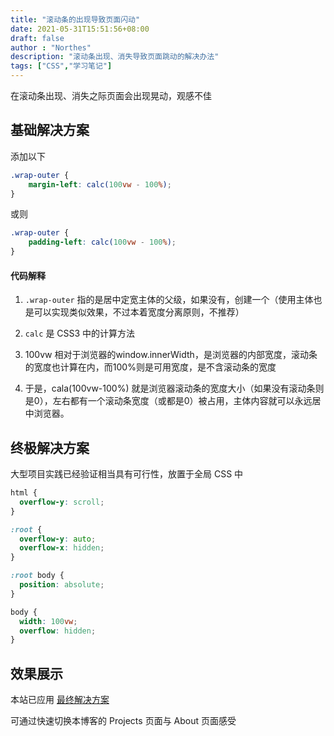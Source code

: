 ```yaml
---
title: "滚动条的出现导致页面闪动"
date: 2021-05-31T15:51:56+08:00
draft: false
author : "Northes"
description: "滚动条出现、消失导致页面跳动的解决办法"
tags: ["CSS","学习笔记"]
---
```


在滚动条出现、消失之际页面会出现晃动，观感不佳



## 基础解决方案

添加以下

```css
.wrap-outer {
    margin-left: calc(100vw - 100%);
}
```

或则

```css
.wrap-outer {
    padding-left: calc(100vw - 100%);
}
```

#### 代码解释

1.  `.wrap-outer`  指的是居中定宽主体的父级，如果没有，创建一个（使用主体也是可以实现类似效果，不过本着宽度分离原则，不推荐）

2.  `calc` 是 CSS3 中的计算方法

3. 100vw 相对于浏览器的window.innerWidth，是浏览器的内部宽度，滚动条的宽度也计算在内，而100%则是可用宽度，是不含滚动条的宽度

4. 于是，cala(100vw-100%) 就是浏览器滚动条的宽度大小（如果没有滚动条则是0），左右都有一个滚动条宽度（或都是0）被占用，主体内容就可以永远居中浏览器。



## 终极解决方案

大型项目实践已经验证相当具有可行性，放置于全局 CSS 中

```css
html {
  overflow-y: scroll;
}

:root {
  overflow-y: auto;
  overflow-x: hidden;
}

:root body {
  position: absolute;
}

body {
  width: 100vw;
  overflow: hidden;
}
```



## 效果展示

本站已应用 [最终解决方案](#终极解决方案)

可通过快速切换本博客的 Projects 页面与 About 页面感受

